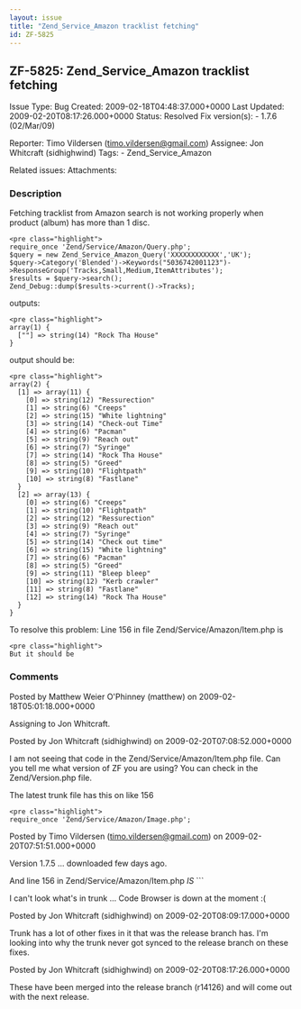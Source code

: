 ```yaml
---
layout: issue
title: "Zend_Service_Amazon tracklist fetching"
id: ZF-5825
---
```


ZF-5825: Zend\_Service\_Amazon tracklist fetching
-------------------------------------------------

 Issue Type: Bug Created: 2009-02-18T04:48:37.000+0000 Last Updated: 2009-02-20T08:17:26.000+0000 Status: Resolved Fix version(s): - 1.7.6 (02/Mar/09)
 
 Reporter:  Timo Vildersen (timo.vildersen@gmail.com)  Assignee:  Jon Whitcraft (sidhighwind)  Tags: - Zend\_Service\_Amazon
 
 Related issues: 
 Attachments: 
### Description

Fetching tracklist from Amazon search is not working properly when product (album) has more than 1 disc.

 
    <pre class="highlight">
    require_once 'Zend/Service/Amazon/Query.php';
    $query = new Zend_Service_Amazon_Query('XXXXXXXXXXXX','UK');
    $query->Category('Blended')->Keywords("5036742001123")->ResponseGroup('Tracks,Small,Medium,ItemAttributes');
    $results = $query->search();
    Zend_Debug::dump($results->current()->Tracks);


outputs:

 
    <pre class="highlight">
    array(1) {
      [""] => string(14) "Rock Tha House"
    }


output should be:

 
    <pre class="highlight">
    array(2) {
      [1] => array(11) {
        [0] => string(12) "Ressurection"
        [1] => string(6) "Creeps"
        [2] => string(15) "White lightning"
        [3] => string(14) "Check-out Time"
        [4] => string(6) "Pacman"
        [5] => string(9) "Reach out"
        [6] => string(7) "Syringe"
        [7] => string(14) "Rock Tha House"
        [8] => string(5) "Greed"
        [9] => string(10) "Flightpath"
        [10] => string(8) "Fastlane"
      }
      [2] => array(13) {
        [0] => string(6) "Creeps"
        [1] => string(10) "Flightpath"
        [2] => string(12) "Ressurection"
        [3] => string(9) "Reach out"
        [4] => string(7) "Syringe"
        [5] => string(14) "Check out time"
        [6] => string(15) "White lightning"
        [7] => string(6) "Pacman"
        [8] => string(5) "Greed"
        [9] => string(11) "Bleep bleep"
        [10] => string(12) "Kerb crawler"
        [11] => string(8) "Fastlane"
        [12] => string(14) "Rock Tha House"
      }
    }


To resolve this problem: Line 156 in file Zend/Service/Amazon/Item.php is

 
    <pre class="highlight">
    But it should be 

 

 

### Comments

Posted by Matthew Weier O'Phinney (matthew) on 2009-02-18T05:01:18.000+0000

Assigning to Jon Whitcraft.

 

 

Posted by Jon Whitcraft (sidhighwind) on 2009-02-20T07:08:52.000+0000

I am not seeing that code in the Zend/Service/Amazon/Item.php file. Can you tell me what version of ZF you are using? You can check in the Zend/Version.php file.

The latest trunk file has this on like 156

 
    <pre class="highlight">
    require_once 'Zend/Service/Amazon/Image.php';


 

 

Posted by Timo Vildersen (timo.vildersen@gmail.com) on 2009-02-20T07:51:51.000+0000

Version 1.7.5 ... downloaded few days ago.

And line 156 in Zend/Service/Amazon/Item.php _IS_ ```

I can't look what's in trunk ... Code Browser is down at the moment :(

 

 

Posted by Jon Whitcraft (sidhighwind) on 2009-02-20T08:09:17.000+0000

Trunk has a lot of other fixes in it that was the release branch has. I'm looking into why the trunk never got synced to the release branch on these fixes.

 

 

Posted by Jon Whitcraft (sidhighwind) on 2009-02-20T08:17:26.000+0000

These have been merged into the release branch (r14126) and will come out with the next release.

 

 